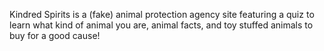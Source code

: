 Kindred Spirits is a (fake) animal protection agency site featuring a quiz to learn what kind of animal you are, animal facts, and toy stuffed animals to buy for a good cause!
